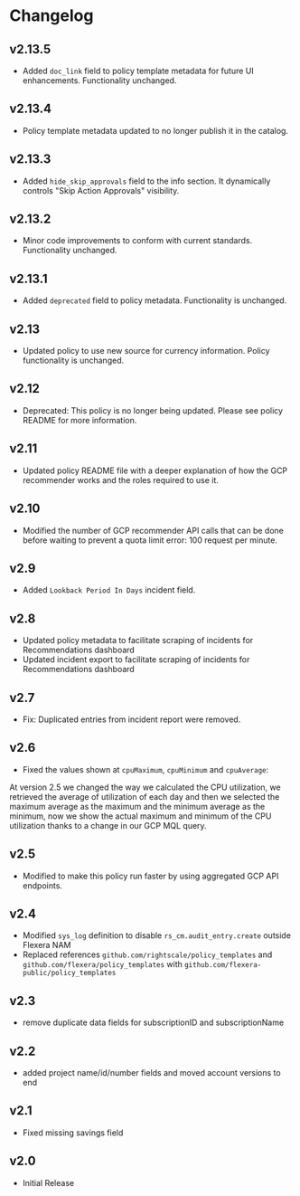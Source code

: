 # Changelog

## v2.13.5

- Added `doc_link` field to policy template metadata for future UI enhancements. Functionality unchanged.

## v2.13.4

- Policy template metadata updated to no longer publish it in the catalog.

## v2.13.3

- Added `hide_skip_approvals` field to the info section. It dynamically controls "Skip Action Approvals" visibility.

## v2.13.2

- Minor code improvements to conform with current standards. Functionality unchanged.

## v2.13.1

- Added `deprecated` field to policy metadata. Functionality is unchanged.

## v2.13

- Updated policy to use new source for currency information. Policy functionality is unchanged.

## v2.12

- Deprecated: This policy is no longer being updated. Please see policy README for more information.

## v2.11

- Updated policy README file with a deeper explanation of how the GCP recommender works and the roles required to use it.

## v2.10

- Modified the number of GCP recommender API calls that can be done before waiting to prevent a quota limit error: 100 request per minute.

## v2.9

- Added `Lookback Period In Days` incident field.

## v2.8

- Updated policy metadata to facilitate scraping of incidents for Recommendations dashboard
- Updated incident export to facilitate scraping of incidents for Recommendations dashboard

## v2.7

- Fix: Duplicated entries from incident report were removed.

## v2.6

- Fixed the values shown at `cpuMaximum`, `cpuMinimum` and `cpuAverage`:

At version 2.5 we changed the way we calculated the CPU utilization, we retrieved the average of utilization of each day and then we selected the maximum average as the maximum and the minimum average as the minimum, now we show the actual maximum and minimum of the CPU utilization thanks to a change in our GCP MQL query.

## v2.5

- Modified to make this policy run faster by using aggregated GCP API endpoints.

## v2.4

- Modified `sys_log` definition to disable `rs_cm.audit_entry.create` outside Flexera NAM
- Replaced references `github.com/rightscale/policy_templates` and `github.com/flexera/policy_templates` with `github.com/flexera-public/policy_templates`

## v2.3

- remove duplicate data fields for subscriptionID and subscriptionName

## v2.2

- added project name/id/number fields and moved account versions to end

## v2.1

- Fixed missing savings field

## v2.0

- Initial Release
